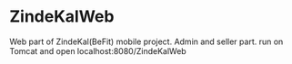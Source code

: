# ZindeKalWeb
Web part of ZindeKal(BeFit) mobile project. Admin and seller part.
run on Tomcat and open localhost:8080/ZindeKalWeb